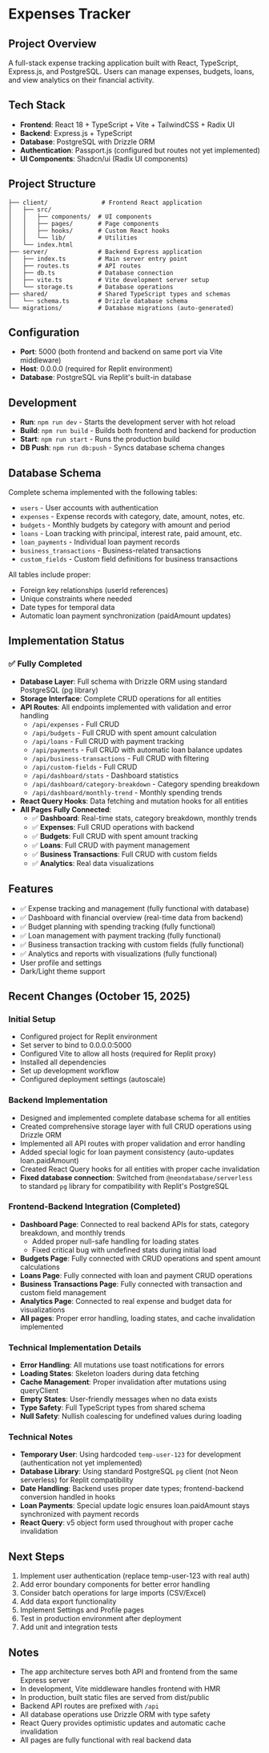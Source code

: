 # Expenses Tracker

## Project Overview
A full-stack expense tracking application built with React, TypeScript, Express.js, and PostgreSQL. Users can manage expenses, budgets, loans, and view analytics on their financial activity.

## Tech Stack
- **Frontend**: React 18 + TypeScript + Vite + TailwindCSS + Radix UI
- **Backend**: Express.js + TypeScript
- **Database**: PostgreSQL with Drizzle ORM
- **Authentication**: Passport.js (configured but routes not yet implemented)
- **UI Components**: Shadcn/ui (Radix UI components)

## Project Structure
```
├── client/               # Frontend React application
│   ├── src/
│   │   ├── components/  # UI components
│   │   ├── pages/       # Page components
│   │   ├── hooks/       # Custom React hooks
│   │   └── lib/         # Utilities
│   └── index.html
├── server/              # Backend Express application
│   ├── index.ts         # Main server entry point
│   ├── routes.ts        # API routes
│   ├── db.ts            # Database connection
│   ├── vite.ts          # Vite development server setup
│   └── storage.ts       # Database operations
├── shared/              # Shared TypeScript types and schemas
│   └── schema.ts        # Drizzle database schema
└── migrations/          # Database migrations (auto-generated)
```

## Configuration
- **Port**: 5000 (both frontend and backend on same port via Vite middleware)
- **Host**: 0.0.0.0 (required for Replit environment)
- **Database**: PostgreSQL via Replit's built-in database

## Development
- **Run**: `npm run dev` - Starts the development server with hot reload
- **Build**: `npm run build` - Builds both frontend and backend for production
- **Start**: `npm run start` - Runs the production build
- **DB Push**: `npm run db:push` - Syncs database schema changes

## Database Schema
Complete schema implemented with the following tables:
- `users` - User accounts with authentication
- `expenses` - Expense records with category, date, amount, notes, etc.
- `budgets` - Monthly budgets by category with amount and period
- `loans` - Loan tracking with principal, interest rate, paid amount, etc.
- `loan_payments` - Individual loan payment records
- `business_transactions` - Business-related transactions
- `custom_fields` - Custom field definitions for business transactions

All tables include proper:
- Foreign key relationships (userId references)
- Unique constraints where needed
- Date types for temporal data
- Automatic loan payment synchronization (paidAmount updates)

## Implementation Status

### ✅ Fully Completed
- **Database Layer**: Full schema with Drizzle ORM using standard PostgreSQL (pg library)
- **Storage Interface**: Complete CRUD operations for all entities
- **API Routes**: All endpoints implemented with validation and error handling
  - `/api/expenses` - Full CRUD
  - `/api/budgets` - Full CRUD with spent amount calculation
  - `/api/loans` - Full CRUD with payment tracking
  - `/api/payments` - Full CRUD with automatic loan balance updates
  - `/api/business-transactions` - Full CRUD with filtering
  - `/api/custom-fields` - Full CRUD
  - `/api/dashboard/stats` - Dashboard statistics
  - `/api/dashboard/category-breakdown` - Category spending breakdown
  - `/api/dashboard/monthly-trend` - Monthly spending trends
- **React Query Hooks**: Data fetching and mutation hooks for all entities
- **All Pages Fully Connected**:
  - ✅ **Dashboard**: Real-time stats, category breakdown, monthly trends
  - ✅ **Expenses**: Full CRUD operations with backend
  - ✅ **Budgets**: Full CRUD with spent amount tracking
  - ✅ **Loans**: Full CRUD with payment management
  - ✅ **Business Transactions**: Full CRUD with custom fields
  - ✅ **Analytics**: Real data visualizations

## Features
- ✅ Expense tracking and management (fully functional with database)
- ✅ Dashboard with financial overview (real-time data from backend)
- ✅ Budget planning with spending tracking (fully functional)
- ✅ Loan management with payment tracking (fully functional)
- ✅ Business transaction tracking with custom fields (fully functional)
- ✅ Analytics and reports with visualizations (fully functional)
- User profile and settings
- Dark/Light theme support

## Recent Changes (October 15, 2025)

### Initial Setup
- Configured project for Replit environment
- Set server to bind to 0.0.0.0:5000
- Configured Vite to allow all hosts (required for Replit proxy)
- Installed all dependencies
- Set up development workflow
- Configured deployment settings (autoscale)

### Backend Implementation
- Designed and implemented complete database schema for all entities
- Created comprehensive storage layer with full CRUD operations using Drizzle ORM
- Implemented all API routes with proper validation and error handling
- Added special logic for loan payment consistency (auto-updates loan.paidAmount)
- Created React Query hooks for all entities with proper cache invalidation
- **Fixed database connection**: Switched from `@neondatabase/serverless` to standard `pg` library for compatibility with Replit's PostgreSQL

### Frontend-Backend Integration (Completed)
- **Dashboard Page**: Connected to real backend APIs for stats, category breakdown, and monthly trends
  - Added proper null-safe handling for loading states
  - Fixed critical bug with undefined stats during initial load
- **Budgets Page**: Fully connected with CRUD operations and spent amount calculations
- **Loans Page**: Fully connected with loan and payment CRUD operations
- **Business Transactions Page**: Fully connected with transaction and custom field management
- **Analytics Page**: Connected to real expense and budget data for visualizations
- **All pages**: Proper error handling, loading states, and cache invalidation implemented

### Technical Implementation Details
- **Error Handling**: All mutations use toast notifications for errors
- **Loading States**: Skeleton loaders during data fetching
- **Cache Management**: Proper invalidation after mutations using queryClient
- **Empty States**: User-friendly messages when no data exists
- **Type Safety**: Full TypeScript types from shared schema
- **Null Safety**: Nullish coalescing for undefined values during loading

### Technical Notes
- **Temporary User**: Using hardcoded `temp-user-123` for development (authentication not yet implemented)
- **Database Library**: Using standard PostgreSQL `pg` client (not Neon serverless) for Replit compatibility
- **Date Handling**: Backend uses proper date types; frontend-backend conversion handled in hooks
- **Loan Payments**: Special update logic ensures loan.paidAmount stays synchronized with payment records
- **React Query**: v5 object form used throughout with proper cache invalidation

## Next Steps
1. Implement user authentication (replace temp-user-123 with real auth)
2. Add error boundary components for better error handling
3. Consider batch operations for large imports (CSV/Excel)
4. Add data export functionality
5. Implement Settings and Profile pages
6. Test in production environment after deployment
7. Add unit and integration tests

## Notes
- The app architecture serves both API and frontend from the same Express server
- In development, Vite middleware handles frontend with HMR
- In production, built static files are served from dist/public
- Backend API routes are prefixed with `/api`
- All database operations use Drizzle ORM with type safety
- React Query provides optimistic updates and automatic cache invalidation
- All pages are fully functional with real backend data
